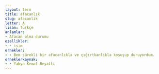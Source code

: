 ```yaml
---
layout: term
title: afacanlık
slug: afacanlik
letter: A
lisan: Türkçe
anlamlar:
- Afacan olma durumu
ozellikler:
- - isim
ornekler:
- - Ben sürekli bir afacanlıkla ve çığırtkanlıkla koşuşup duruyordum.
orneklerkaynak:
- - Yahya Kemal Beyatlı
---
```

